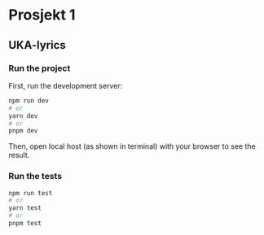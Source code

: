 # Prosjekt 1 

## UKA-lyrics


### Run the project

First, run the development server:

```bash
npm run dev
# or
yarn dev
# or
pnpm dev
```

Then, open local host (as shown in terminal) with your browser to see the result.

### Run the tests
  
```bash
npm run test
# or
yarn test
# or
pnpm test
```